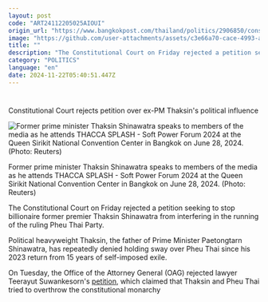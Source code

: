 ```yaml
---
layout: post
code: "ART24112205025AIOUI"
origin_url: "https://www.bangkokpost.com/thailand/politics/2906850/constitutional-court-rejects-petition-over-ex-pm-thaksins-political-influence"
image: "https://github.com/user-attachments/assets/c3e66a70-cace-4993-a0c9-d171abae9069"
title: ""
description: "The Constitutional Court on Friday rejected a petition seeking to stop billionaire former premier Thaksin Shinawatra from interfering in the running of the ruling Pheu Thai party."
category: "POLITICS"
language: "en"
date: 2024-11-22T05:40:51.447Z
---
```


# 

Constitutional Court rejects petition over ex-PM Thaksin's political influence

![Former prime minister Thaksin Shinawatra speaks to members of the media as he attends THACCA SPLASH - Soft Power Forum 2024 at the Queen Sirikit National Convention Center in Bangkok on June 28, 2024. (Photo: Reuters)](https://github.com/user-attachments/assets/c6b261dd-e567-48a7-9dcd-5527530c68ab)

Former prime minister Thaksin Shinawatra speaks to members of the media as he attends THACCA SPLASH - Soft Power Forum 2024 at the Queen Sirikit National Convention Center in Bangkok on June 28, 2024. (Photo: Reuters)

The Constitutional Court on Friday rejected a petition seeking to stop billionaire former premier Thaksin Shinawatra from interfering in the running of the ruling Pheu Thai Party.

Political heavyweight Thaksin, the father of Prime Minister Paetongtarn Shinawatra, has repeatedly denied holding sway over Pheu Thai since his 2023 return from 15 years of self-imposed exile.

On Tuesday, the Office of the Attorney General (OAG) rejected lawyer Teerayut Suwankesorn's [petition](https://www.bangkokpost.com/thailand/politics/2905167/thaksin-petition-is-dismissed-by-oag), which claimed that Thaksin and Pheu Thai tried to overthrow the constitutional monarchy